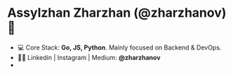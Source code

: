 <h1 align="left">Assylzhan Zharzhan (@zharzhanov) 👋</h1>

- 💻 Core Stack: **Go, JS, Python**. Mainly focused on Backend & DevOps.
- 👨‍💻 Linkedin | Instagram | Medium: **@zharzhanov**
- 
<!--
**AssylzhanZharzhanov/AssylzhanZharzhanov** is a ✨ _special_ ✨ repository because its `README.md` (this file) appears on your GitHub profile.

Here are some ideas to get you started:

- 🔭 I’m currently working on ...
- 🌱 I’m currently learning ...
- 👯 I’m looking to collaborate on ...
- 🤔 I’m looking for help with ...
- 💬 Ask me about ...
- 📫 How to reach me: ...
- 😄 Pronouns: ...
- ⚡ Fun fact: ...
-->
